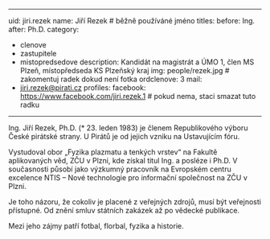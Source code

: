 ---
uid: jiri.rezek
name:     Jiří Rezek  	# běžně používáné jméno
titles:
  before: Ing.
  after: Ph.D.
category:
  - clenove
  - zastupitele
  - mistopredsedove
description: Kandidát na magistrát a ÚMO 1, člen MS Plzeň, místopředseda KS Plzeňský kraj
img: people/rezek.jpg # zakomentuj radek dokud není fotka
ordclenove: 3
mail:
- jiri.rezek@pirati.cz
profiles:
  facebook: https://www.facebook.com/jiri.rezek.1  # pokud nema, staci smazat tuto radku
 
 ---

Ing. Jiří Rezek, Ph.D. (* 23. leden 1983) je členem Republikového výboru České pirátské strany. U Pirátů je od jejich vzniku na Ustavujícím fóru.

Vystudoval obor „Fyzika plazmatu a tenkých vrstev“ na Fakultě aplikovaných věd, ZČU v Plzni, kde získal titul Ing. a posléze i Ph.D. V současnosti působí jako výzkumný pracovník na Evropském centru excelence NTIS – Nové technologie pro informační společnost na ZČU v Plzni.

Je toho názoru, že cokoliv je placené z veřejných zdrojů, musí být veřejnosti přístupné. Od znění smluv státních zakázek až po vědecké publikace.

Mezi jeho zájmy patří fotbal, florbal, fyzika a historie.

